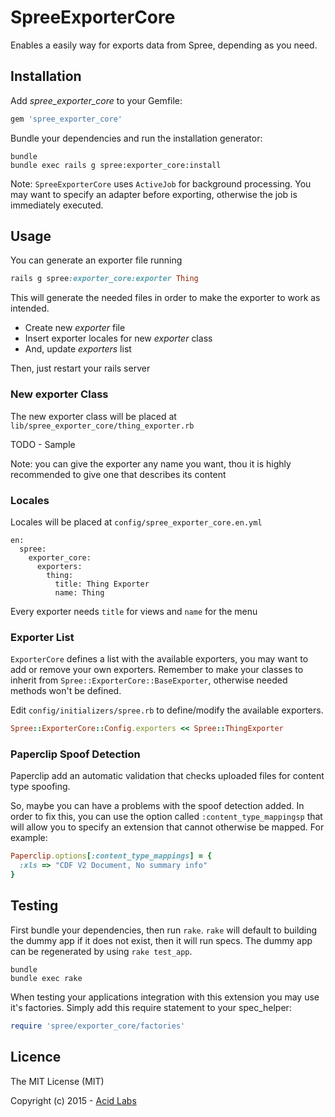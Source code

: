 SpreeExporterCore
=================

Enables a easily way for exports data from Spree, depending as you need.

Installation
------------

Add _spree\_exporter\_core_ to your Gemfile:

```ruby
gem 'spree_exporter_core'
```

Bundle your dependencies and run the installation generator:

```shell
bundle
bundle exec rails g spree:exporter_core:install
```

Note: `SpreeExporterCore` uses `ActiveJob` for background processing. You may want to specify an adapter before exporting, otherwise the job is immediately executed.


Usage
-----

You can generate an exporter file running

```ruby
rails g spree:exporter_core:exporter Thing
```

This will generate the needed files in order to make the exporter to work as intended.

- Create new *exporter* file
- Insert exporter locales for new *exporter* class
- And, update *exporters* list

Then, just restart your rails server

### New exporter Class

The new exporter class will be placed at `lib/spree_exporter_core/thing_exporter.rb`

TODO - Sample

Note: you can give the exporter any name you want, thou it is highly recommended to give one that describes its content


### Locales

Locales will be placed at `config/spree_exporter_core.en.yml`

```
en:
  spree:
    exporter_core:
      exporters:
        thing:
          title: Thing Exporter
          name: Thing
```

Every exporter needs `title` for views and `name` for the menu

### Exporter List

`ExporterCore` defines a list with the available exporters, you may want to add or remove your own exporters. Remember to make your classes to inherit from `Spree::ExporterCore::BaseExporter`, otherwise needed methods won't be defined.

Edit `config/initializers/spree.rb` to define/modify the available exporters.


```ruby
Spree::ExporterCore::Config.exporters << Spree::ThingExporter
```

### Paperclip Spoof Detection

Paperclip add an automatic validation that checks uploaded files for content type spoofing.

So, maybe you can have a problems with the spoof detection added. In order to fix this, you can  use the option called `:content_type_mappingsp` that will allow you to specify an extension that cannot otherwise be mapped. For example:

```ruby
Paperclip.options[:content_type_mappings] = {
  :xls => "CDF V2 Document, No summary info"
}
```


Testing
-------

First bundle your dependencies, then run `rake`. `rake` will default to building the dummy app if it does not exist, then it will run specs. The dummy app can be regenerated by using `rake test_app`.

```shell
bundle
bundle exec rake
```

When testing your applications integration with this extension you may use it's factories.
Simply add this require statement to your spec_helper:

```ruby
require 'spree/exporter_core/factories'
```

Licence
-------

The MIT License (MIT)

Copyright (c) 2015 - [Acid Labs](http://acid.cl)
